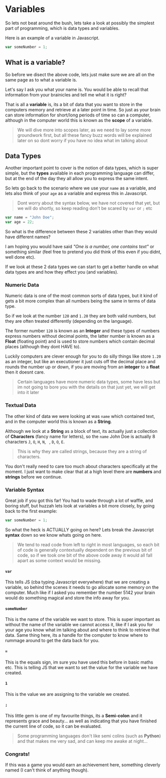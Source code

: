 # Variables

So lets not beat around the bush, lets take a look at possibly the simplest part of programming, which is data types and variables. 

Here is an example of a variable in Javascript.

```js
var someNumber = 1;
```

## What is a variable?

So before we disect the above code, lets just make sure we are all on the same page as to what a variable is.

Let's say I ask you what your name is. You would be able to recall that information from your brainicles and tell me what it is right?

That is all a **variable** is, its a bit of data that you want to store in the computers memory and retrieve at a later point in time. So just as your brain can store information for short/long periods of time so can a computer, although in the computer world this is known as the **scope** of a variable.

> We will dive more into scopes later, as we need to lay some more groundwork first, but all these fancy buzz words will be explained later on so dont worry if you have no idea what im talking about

## Data Types

Another important point to cover is the notion of data types, which is super simple, but the **types** available in each programming language can differ, but at the end of the day they all allow you to express the same intent.

So lets go back to the scenario where we use your `name` as a variable, and lets also think of your `age` as a variable and express this in Javascript.

> Dont worry about the syntax below, we have not covered that yet, but we will do shortly, so keep reading don't be scared by `var` or `;` etc

```js
var name = "John Doe";
var age = 22;
```

So what is the difference between these 2 variables other than they would have different names?

I am hoping you would have said *"One is a number, one contains text"* or something similar (feel free to pretend you did think of this even if you didnt, well done etc). 

If we look at these 2 data types we can start to get a better handle on what data types are and how they effect you (and variables).

### Numeric Data

Numeric data is one of the most common sorts of data types, but it kind of gets a bit more complex than all numbers being the same in terms of data type.

So if we look at the number `120` and `1.20` they are both valid numbers, but they are often treated differently (depending on the language).

The former number `120` is known as an **Integer** and these types of numbers express numbers without decimal points, the latter number is known as a **Float** (floating point) and is used to store numbers which contain decimal places (although they dont HAVE to).

Luckily computers are clever enough for you to do silly things like store `1.20` as an integer, but like an executioner it just cuts off the decimal place and rounds the number up or down, if you are moving from an **integer** to a **float** then it doesnt care.

> Certain languages have more numeric data types, some have less but im not going to bore you with the details on that just yet, we will get into it later

### Textual Data

The other kind of data we were looking at was `name` which contained text, and in the computer world this is known as a **String**. 

Although we look at a **String** as a block of text, its actually just a collection of **Characters** (fancy name for letters), so the `name` John Doe is actually 8 characters `J`, `O`, `H`, `N`, ` `, `D`, `O`, `E`.

> This is why they are called strings, because they are a string of characters.

You don't really need to care too much about characters specifically at the moment. I just want to make clear that at a high level there are **numbers** and **strings** before we continue.

### Variable Syntax

Great job if you got this far! You had to wade through a lot of waffle, and boring stuff, but huzzah lets look at variables a bit more closely, by going back to the first example:

```js
var someNumber = 1;
```

So what the heck is ACTUALLY going on here? Lets break the Javascript **syntax** down so we know whats going on here.

> We tend to read code from left to right in most languages, so each bit of code is generally contextually dependent on the previous bit of code, so if we took one bit of the above code away it would all fall apart as some context would be missing.

#### `var`

This tells JS (cba typing Javascript everywhere) that we are creating a variable, so behind the scenes it needs to go allocate some memory on the computer. Much like if I asked you remember the number 5142 your brain would do something magical and store the info away for you.

#### `someNumber`

This is the name of the variable we want to store. This is super important as without the name of the variable we cannot access it, like if I ask you for your age you know what im talking about and where to think to retrieve that data. Same thing here, its a handle for the computer to know where to rummage around to get the data back for you.

#### `=`

This is the equals sign, im sure you have used this before in basic maths etc. This is telling JS that we want to set the value for the variable we have created.

#### `1`

This is the value we are assigning to the variable we created.


#### `;`

This little gem is one of my favourite things, its a **Semi-colon** and it represents grace and beauty... as well as indicating that you have finished the current line of code, so it can be evaluated. 

> Some programming languages don't like semi colins (such as **Python**) and that makes me very sad, and can keep me awake at night...

### Congrats!

If this was a game you would earn an achievement here, something cleverly named (I can't think of anything though).


